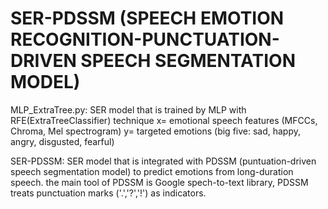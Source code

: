 # SER-PDSSM (SPEECH EMOTION RECOGNITION-PUNCTUATION-DRIVEN SPEECH SEGMENTATION MODEL)


MLP_ExtraTree.py: 
SER model that is trained by MLP with RFE(ExtraTreeClassifier) technique
x= emotional speech features (MFCCs, Chroma, Mel spectrogram)
y= targeted emotions (big five: sad, happy, angry, disgusted, fearful)

SER-PDSSM:
SER model that is integrated with PDSSM (puntuation-driven speech segmentation model) to predict emotions from long-duration speech.
the main tool of PDSSM is Google spech-to-text library, PDSSM treats punctuation marks ('.','?','!') as indicators. 

